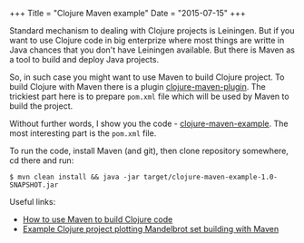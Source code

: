 +++
Title = "Clojure Maven example"
Date = "2015-07-15"
+++

Standard mechanism to dealing with Clojure projects is Leiningen. But if you
want to use Clojure code in big enterprize where most things are writte in Java
chances that you don't have Leiningen available. But there is Maven as a tool to
build and deploy Java projects.

So, in such case you might want to use Maven to build Clojure project. To build
Clojure with Maven there is a plugin [clojure-maven-plugin]. The trickiest part
here is to prepare `pom.xml` file which will be used by Maven to build the
project.

Without further words, I show you the code - [clojure-maven-example]. The most interesting part is the
`pom.xml` file.

To run the code, install Maven (and git), then clone repository somewhere, cd
there and run:

    $ mvn clean install && java -jar target/clojure-maven-example-1.0-SNAPSHOT.jar

Useful links:

* [How to use Maven to build Clojure code](http://alexott.net/en/clojure/ClojureMaven.html)
* [Example Clojure project plotting Mandelbrot set building with Maven](https://github.com/yogthos/clojure-maven-examples)

[clojure-maven-plugin]: https://github.com/talios/clojure-maven-example
[clojure-maven-example]: https://github.com/schmooser/clojure-maven-example
